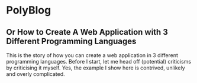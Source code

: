 # PolyBlog
## Or How to Create A Web Application with 3 Different Programming Languages

This is the story of how you can create a web application in 3 different programming languages. Before I start, let me head off (potential) criticisms by criticising it myself. Yes, the example I show here is contrived, unlikely and overly complicated.